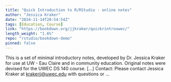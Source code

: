 ```yaml
---
title: "Quick Introduction to R/RStudio - online notes"
author: "Jessica Kraker"
date: "2024-11-14T20:54:54Z"
tags: [Education, Course]
link: "https://bookdown.org/jjkraker/quickrintrouwec/"
length_weight: "1.6%"
repo: "rstudio/bookdown-demo"
pinned: false
---
```


This is a set of minimal introductory notes, developed by Dr. Jessica Kraker for use at UW - Eau Claire and in community education. Original notes were devised for the UWEC DS 140 course. [...] Contact: Please contact Jessica Kraker at krakerjj@uwec.edu with questions or ...

